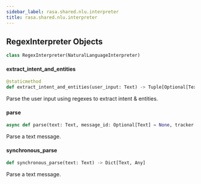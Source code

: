 ```yaml
---
sidebar_label: rasa.shared.nlu.interpreter
title: rasa.shared.nlu.interpreter
---
```

## RegexInterpreter Objects

```python
class RegexInterpreter(NaturalLanguageInterpreter)
```

#### extract\_intent\_and\_entities

```python
@staticmethod
def extract_intent_and_entities(user_input: Text) -> Tuple[Optional[Text], float, List[Dict[Text, Any]]]
```

Parse the user input using regexes to extract intent &amp; entities.

#### parse

```python
async def parse(text: Text, message_id: Optional[Text] = None, tracker: Optional[DialogueStateTracker] = None, metadata: Optional[Dict] = None) -> Dict[Text, Any]
```

Parse a text message.

#### synchronous\_parse

```python
def synchronous_parse(text: Text) -> Dict[Text, Any]
```

Parse a text message.

